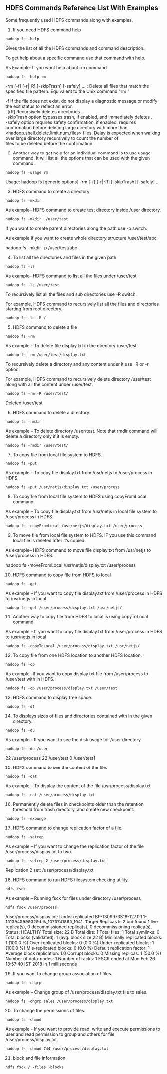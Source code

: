 ## HDFS Commands Reference List With Examples

Some frequently used HDFS commands along with examples.


1. If you need HDFS command help

```
hadoop fs -help
```
Gives the list of all the HDFS commands and command description.

To get help about a specific command use that command with help.

As Example: If you want help about rm command

```
hadoop fs -help rm
```

-rm [-f] [-r|-R] [-skipTrash] [-safely] <src> ... :
  Delete all files that match the specified file pattern. Equivalent to the Unix
  command "rm <src>"
                                                                                 
  -f          If the file does not exist, do not display a diagnostic message or 
              modify the exit status to reflect an error.                        
  -[rR]       Recursively deletes directories.                                   
  -skipTrash  option bypasses trash, if enabled, and immediately deletes <src>.  
  -safely     option requires safety confirmation, if enabled, requires          
              confirmation before deleting large directory with more than        
              <hadoop.shell.delete.limit.num.files> files. Delay is expected when
              walking over large directory recursively to count the number of    
              files to be deleted before the confirmation. 

2. Another way to get help for an individual command is to use usage command. It will list all the options that can be used with the given command.

```
hadoop fs -usage rm 
```

Usage: hadoop fs [generic options] -rm [-f] [-r|-R] [-skipTrash] [-safely] <src> ...

3. HDFS command to create a directory

```
hadoop fs -mkdir
```

As example– HDFS command to create test directory inside /user directory.

```
hadoop fs -mkdir  /user/test
```

If you want to create parent directories along the path use -p switch.

As example If you want to create whole directory structure /user/test/abc

hadoop fs -mkdir -p /user/test/abc

4. To list all the directories and files in the given path

```
hadoop fs -ls
```

As example– HDFS command to list all the files under /user/test

```
hadoop fs -ls /user/test
```

To recursively list all the files and sub directories use -R switch.

For example, HDFS command to recursively list all the files and directories starting from root directory.

```
hadoop fs -ls -R /
```

5. HDFS command to delete a file

```
hadoop fs -rm
```

As example – To delete file display.txt in the directory /user/test

```
hadoop fs -rm /user/test/display.txt
```

To recursively delete a directory and any content under it use -R or -r option.

For example, HDFS command to recursively delete directory /user/test along with all the content under /user/test.

```
hadoop fs -rm -R /user/test/
```

Deleted /user/test

6. HDFS command to delete a directory.

```
hadoop fs -rmdir
```

As example – To delete directory /user/test. Note that rmdir command will delete a directory only if it is empty.

```
hadoop fs -rmdir /user/test/
```

7. To copy file from local file system to HDFS.

```
hadoop fs -put
```

As example – To copy file display.txt from /usr/netjs to /user/process in HDFS.

```
hadoop fs -put /usr/netjs/display.txt /user/process
```

8. To copy file from local file system to HDFS using copyFromLocal command.

As example – To copy file display.txt from /usr/netjs in local file system to /user/process in HDFS.

```
hadoop fs -copyFromLocal /usr/netjs/display.txt /user/process
```

9. To move file from local file system to HDFS. IF you use this command local file is deleted after it’s copied.

As example– HDFS command to move file display.txt from /usr/netjs to /user/process in HDFS.

hadoop fs -moveFromLocal /usr/netjs/display.txt /user/process

10. HDFS command to copy file from HDFS to local

```
hadoop fs -get
```

As example – If you want to copy file display.txt from /user/process in HDFS to /usr/netjs in local

```
hadoop fs -get /user/process/display.txt /usr/netjs/
```

11. Another way to copy file from HDFS to local is using copyToLocal command.

As example – If you want to copy file display.txt from /user/process in HDFS to /usr/netjs in local

```
hadoop fs -copyToLocal /user/process/display.txt /usr/netjs/
```

12. To copy file from one HDFS location to another HDFS location.

```
hadoop fs -cp
```

As example- If you want to copy display.txt file from /user/process to /user/test with in HDFS.

```
hadoop fs -cp /user/process/display.txt /user/test
```

13. HDFS command to display free space.

```
hadoop fs -df
```

14. To displays sizes of files and directories contained with in the given directory.

```
hadoop fs -du
```

As example - If you want to see the disk usage for /user directory

```
hadoop fs -du /user
```

22  /user/process
22  /user/test
0   /user/test1

15. HDFS command to see the content of the file.

```
hadoop fs -cat
```

As example – To display the content of the file /usr/process/display.txt

```
hadoop fs -cat /user/process/display.txt
```

16. Permanently delete files in checkpoints older than the retention threshold from trash directory, and create new checkpoint.

```
hadoop fs -expunge
```

17. HDFS command to change replication factor of a file.

```
hadoop fs -setrep
```

As example – If you want to change the replication factor of the file /user/process/display.txt to two.

```
hadoop fs -setrep 2 /user/process/display.txt
```

Replication 2 set: /user/process/display.txt

18. HDFS command to run HDFS filesystem checking utility.

```
hdfs fsck
```

As example – Running fsck for files under directory /user/process

```
hdfs fsck /user/process
```

/user/process/display.txt:  Under replicated BP-1309973318-127.0.1.1-1513945999329:blk_1073741865_1041. Target Replicas is 2 but found 1 live replica(s), 0 decommissioned replica(s), 0 decommissioning replica(s).
Status: HEALTHY
 Total size: 22 B
 Total dirs: 1
 Total files: 1
 Total symlinks:  0
 Total blocks (validated): 1 (avg. block size 22 B)
 Minimally replicated blocks: 1 (100.0 %)
 Over-replicated blocks: 0 (0.0 %)
 Under-replicated blocks: 1 (100.0 %)
 Mis-replicated blocks:  0 (0.0 %)
 Default replication factor: 1
 Average block replication: 1.0
 Corrupt blocks:  0
 Missing replicas:  1 (50.0 %)
 Number of data-nodes:  1
 Number of racks:  1
FSCK ended at Mon Feb 26 13:57:40 IST 2018 in 1 milliseconds

19. If you want to change group association of files.

```
hadoop fs -chgrp
```

As example – Change group of /user/process/display.txt file to sales.

```
hadoop fs -chgrp sales /user/process/display.txt
```

20. To change the permissions of files.

```
hadoop fs -chmod
```

As example - If you want to provide read, write and execute permissions to user and read permission to group and others for file /user/process/display.txt.

```
hadoop fs -chmod 744 /user/process/display.txt
```

21. block and file information

```
hdfs fsck / -files -blocks
```


